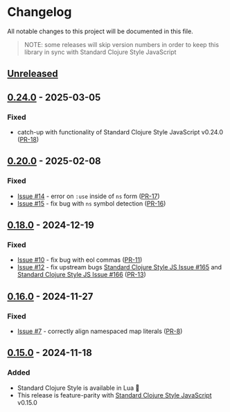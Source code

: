 # Changelog

All notable changes to this project will be documented in this file.

> NOTE: some releases will skip version numbers in order to keep this library in sync with Standard Clojure Style JavaScript

## [Unreleased]

## [0.24.0] - 2025-03-05

### Fixed
- catch-up with functionality of Standard Clojure Style JavaScript v0.24.0 ([PR-18])

## [0.20.0] - 2025-02-08

### Fixed
- [Issue #14] - error on `:use` inside of `ns` form ([PR-17])
- [Issue #15] - fix bug with `ns` symbol detection ([PR-16])

## [0.18.0] - 2024-12-19

### Fixed
- [Issue #10] - fix bug with eol commas ([PR-11])
- [Issue #12] - fix upstream bugs [Standard Clojure Style JS Issue #165] and [Standard Clojure Style JS Issue #166] ([PR-13])

## [0.16.0] - 2024-11-27

### Fixed
- [Issue #7] - correctly align namespaced map literals ([PR-8])

## [0.15.0] - 2024-11-18

### Added
- Standard Clojure Style is available in Lua :tada:
- This release is feature-parity with [Standard Clojure Style JavaScript] v0.15.0

[Standard Clojure Style JavaScript]:https://github.com/oakmac/standard-clojure-style-js
[Standard Clojure Style JS Issue #165]:https://github.com/oakmac/standard-clojure-style-js/issues/165
[Standard Clojure Style JS Issue #166]:https://github.com/oakmac/standard-clojure-style-js/issues/166

[Unreleased]:https://github.com/oakmac/standard-clojure-style-lua/compare/v0.24.0...HEAD
[0.24.0]:https://github.com/oakmac/standard-clojure-style-lua/releases/tag/v0.24.0
[0.20.0]:https://github.com/oakmac/standard-clojure-style-lua/releases/tag/v0.20.0
[0.18.0]:https://github.com/oakmac/standard-clojure-style-lua/releases/tag/v0.18.0
[0.16.0]:https://github.com/oakmac/standard-clojure-style-lua/releases/tag/v0.16.0
[0.15.0]:https://github.com/oakmac/standard-clojure-style-lua/releases/tag/v0.15.0

[Issue #7]:https://github.com/oakmac/standard-clojure-style-lua/issues/7
[Issue #10]:https://github.com/oakmac/standard-clojure-style-lua/issues/10
[Issue #12]:https://github.com/oakmac/standard-clojure-style-lua/issues/12
[Issue #14]:https://github.com/oakmac/standard-clojure-style-lua/issues/14
[Issue #15]:https://github.com/oakmac/standard-clojure-style-lua/issues/15

[PR-8]:https://github.com/oakmac/standard-clojure-style-lua/pull/8
[PR-11]:https://github.com/oakmac/standard-clojure-style-lua/pull/11
[PR-13]:https://github.com/oakmac/standard-clojure-style-lua/pull/13
[PR-16]:https://github.com/oakmac/standard-clojure-style-lua/pull/16
[PR-17]:https://github.com/oakmac/standard-clojure-style-lua/pull/17
[PR-18]:https://github.com/oakmac/standard-clojure-style-lua/pull/18
